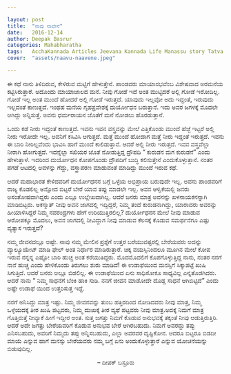 ```yaml
---

layout: post
title:  "ನಾವು ನಾವೇನೆ"
date:   2016-12-14
author: Deepak Basrur
categories: Mahabharatha
tags:	AcchaKannada Articles Jeevana Kannada Life Manassu story Tatva Truth Ulidavaru Kandante Way
cover:  "assets/naavu-naavene.jpeg"

---
```


<p align="left"> ಈ ಕಥೆ ನಾನು ತಿಳಿದಿರುವ, ಕೇಳಿರುವ ಮಟ್ಟಿಗೆ ಹೇಳುತ್ತೇನೆ. ಪಾಂಡವರು ಮಾಯಾಸಭವೆಂಬ ವಿಶೇಷವಾದ ಅರಮನೆಯ ಕಟ್ಟಿಸಿರುತ್ತಾರೆ. ಅದೊಂದು ಮಾಯಾಜಾಲದ ಮನೆ. ನೀವು ಗೋಡೆ ಇದೆ ಅಂತ ಮುಟ್ಟಿದರೆ ಅಲ್ಲಿ ಗೋಡೆ ಇರೋದಿಲ್ಲ. ಗೋಡೆ ಇಲ್ಲ ಅಂತ ಮುಂದೆ ಹೋದರೆ ಅಲ್ಲಿ ಗೋಡೆ ಇರುತ್ತದೆ. ಯಾವುದು ಇಲ್ಲವೋ ಅದು ಇದ್ದಂತೆ, ಇರುವುದು ಇಲ್ಲದಂತೆ ಕಾಣುತ್ತದೆ. ಇಂಥಹ ಮನೆಯ ಗೃಹಪ್ರವೇಶಕ್ಕೆ ದುರ್ಯೋಧನ ಬರುತ್ತಾನೆ. ಇದು ಅವರ ಜಗಳಕ್ಕೆ ಮೊದಲೇ ಆಗಿದ್ದು ಅನ್ನಿಸುತ್ತೆ. ಅವನು ಧರ್ಮರಾಯನ ಜೊತೆಗೆ ಮನೆ ನೋಡಲು ಹೊರಡುತ್ತಾನೆ.</p><!--more-->

<p align="left">ಒಂದು ಕಡೆ ನೀರು ಇದ್ದಂತೆ ಕಾಣುತ್ತದೆ. ಇವನು ಇವನ ವಸ್ತ್ರವನ್ನು ಮೇಲೆ ಎತ್ತಿಕೊಂಡು ಮುಂದೆ ಹೆಜ್ಜೆ ಇಟ್ಟರೆ ಅಲ್ಲಿ ನೀರು ಇರೋದೇ ಇಲ್ಲ. ಅವನಿಗೆ ಕಸಿವಿಸಿ ಆಗುತ್ತದೆ. ಮತ್ತೆ ಮುಂದೆ ಹೋದಾಗ ಮತ್ತೆ ನೀರು ಇದ್ದಂತೆ ಇರುತ್ತದೆ. ಇವನು ಈ ಬಾರಿ ನೀರಿಲ್ಲವೆಂದು ಭಾವಿಸಿ ಹಾಗೆ ಮುಂದೆ ಕಾಲಿಡುತ್ತಾನೆ. ಆದರೆ ಅಲ್ಲಿ ನೀರು ಇರುತ್ತದೆ. ಇವನ ವಸ್ತ್ರವೆಲ್ಲಾ  ನೀರಾಗಿ ಹೋಗುತ್ತದೆ. ಇದನ್ನೆಲ್ಲಾ ಸಖಿಯರ ಜೊತೆ ನೋಡುತ್ತಿದ್ದ ದ್ರೌಪದಿ “ ಕುರುಡನ ಮಗ ಕುರುಡನೆ” ಎಂದು ಹೇಳುತ್ತಾಳೆ. ಇದರಿಂದ ದುರ್ಯೋಧನ ಕೋಪಗೊಂಡು ದ್ರೌಪದಿಗೆ ಬುದ್ಧಿ ಕಲಿಸುತ್ತೇನೆ ಎಂದುಕೊಳ್ಳುತ್ತಾನೆ. ನಂತರ ಪಗಡೆ ಆಟದಲ್ಲಿ ಅವಳನ್ನು ಗೆದ್ದು, ವಸ್ತ್ರಾಪರಣ ಮಾಡುವಂತೆ ಮಾಡಿದ್ದು ಮುಂದೆ ಇರುವ ಕಥೆ.</p>

<p align="left">ಆದರೆ ಮಹಾಭಾರತ ಕೇಳಿದವರಿಗೆ ದುರ್ಯೋಧನನ ಬಗ್ಗೆ ಒಳ್ಳೆಯ ಅಭಿಪ್ರಾಯ ಬರುವುದೇ ಇಲ್ಲ. ಅವನು ಪಾಂಡವರಿಗೆ ರಾಜ್ಯ ಕೊಡಲಿಲ್ಲ ಅನ್ನೋದ ಬಿಟ್ಟರೆ ಬೇರೆ ಯಾವ ತಪ್ಪು ಮಾಡಲೇ ಇಲ್ಲ. ಅವನ ಆಳ್ವಿಕೆಯಲ್ಲಿ ಜನರು ಅಸಂತೋಷವಾಗಿದ್ದರು ಎಂದು ಎಲ್ಲೂ ಉಲ್ಲೇಖವಾಗಿಲ್ಲ. ಆದರೆ ಜನರು ಮಾತ್ರ ಅವನನ್ನು ಖಳನಾಯಕನನ್ನಾಗಿ ಮಾಡಿಬಿಟ್ಟರು. ಅಕಸ್ಮಾತ್ ನೀವು ಅವನ ಜಾಗದಲ್ಲಿ ಇದ್ದಿದ್ದರೆ, ನಿಮ್ಮ ತಂದೆ ಕುರುಡನಾಗಿದ್ದು, ಯಾರಾದರು ಅವರನ್ನು ಹೀಯಾಳಿಸಿದ್ದರೆ ನಿಮ್ಮ ನವರಂದ್ರಗಳು ಹೇಗೆ ಉರಿಯುತ್ತಿರಲಿಲ್ಲ? ದುರ್ಯೋಧನನ ಮೇಲೆ ನೀವು ಮಾಡುವ ಆರೋಪಕ್ಕೂ ಮೊದಲು, ಅವನ ಜಾಗದಲ್ಲಿ ನೀವಿದ್ದಾಗ ನೀವು ಮಾಡುವ ಕೆಲಸಕ್ಕೆ ಕೊಡುವ ಸಮರ್ಥನೆಗೂ ಎಷ್ಟು ವ್ಯತ್ಯಾಸ ಇರುತ್ತದೆ?</p>

<p align="left">ನಮ್ಮ ಜೀವನದಲ್ಲೂ ಅಷ್ಟೇ. ನಾವು ನಮ್ಮ ಮೇಲಿನ ಪ್ರಶ್ನೆಗೆ ಉತ್ತರ ಬರೆಯುವಷ್ಟರಲ್ಲಿ ಬೇರೆಯವರು ಅದನ್ನು ವ್ಯಾಲ್ಯೂಯೇಟ್ ಮಾಡಿ ಫೇಲ್ ಅಂತ ನಿರ್ಧಾರ ಮಾಡಿರುತ್ತಾರೆ. ಚಿಕ್ಕ ವಯಸ್ಸಿನಿಂದಲೂ ಮೂಗಿನ ಮೇಲೆ ಕೋಪ ಇರುವ ನನ್ನನ್ನ ಎಷ್ಟೋ ಬಾರಿ ಹುಚ್ಚ ಅಂತ ಕರೆಯುತಿದ್ದರು. ಮೊದಮೊದಲಿಗೆ ಕೊಪಗೊಳ್ಳುತ್ತಿದ್ದ ನಾನು, ನಂತರ ನನಗೆ ನಾನೆ ಹುಚ್ಚ ಎಂದು ಹೇಳಿಕೊಂಡು ತಿರುಗಲು ಶುರು ಮಾಡಿದೆ! ಈ ಉಡಾಫೆಯಿಂದ ಮನಸ್ಸಿಗೆ ಸಿಕ್ಕಾಪಟ್ಟೆ ಖುಷಿ ಸಿಗುತ್ತಿದೆ. ಆದರೆ ಜನರು ಅಲ್ಲೂ ಬಿಡಲಿಲ್ಲ. ಈ ಉಡಾಫೆಯಿಂದ ಏನು ಸಾಧಿಸೋಕೂ ಸಾಧ್ಯವಿಲ್ಲ ಎನ್ನತೊಡಗಿದರು. ಆದರೆ ನಾನು “ ನಿಮ್ಮ ಸಾಧನೆಗೆ ಬೆಂಕಿ ಹಾಕಿ ಸುಡಿ. ನನಗೆ ಜೀವನ ಮಾಡೋದೇ ದೊಡ್ಡ ಸಾಧನೆ ಆಗಿಬಿಟ್ಟಿದೆ” ಎಂದು ಅಷ್ಟೇ ಉಡಾಫೆ ಯಿಂದ ಉತ್ತರಿಸುತ್ತ ಇದ್ದೆ.</p>

<p align="left">ನನಗೆ ಅನಿಸಿದ್ದು ಮಾತ್ರ ಇಷ್ಟು. ನಿಮ್ಮ ಜೀವನವನ್ನು ತುಂಬ ಹತ್ತಿರದಿಂದ ನೋಡಿದವರು ನೀವು ಮಾತ್ರ, ನಿಮ್ಮ ಒಳ್ಳೆಯದಕ್ಕೆ ತೀರ ಖುಷಿ ಪಟ್ಟವರು, ನಿಮ್ಮ ದುಃಖಕ್ಕೆ ತೀರ ವ್ಯಥೆ ಪಟ್ಟವರು ನೀವು ಮಾತ್ರ.ಅದಕ್ಕೆ ನಿಮಗೆ ಮಾತ್ರ ಗೊತ್ತಿರುತ್ತೆ ನೀವ್ಯಾಕೆ ಹೀಗೆ ಇದ್ದೀರ ಅಂತ. ಸುತ್ತ ಜಗತ್ತು ನಿಮಗೆ ಕೊಡುವ ಅನುಭವಕ್ಕೆ ತಕ್ಕಂತೆ ನೀವು ಆಡುತ್ತಿರುತ್ತಿರಿ. ಆದರೆ ಅದೇ ಜಗತ್ತು ಬೇರೆಯವರಿಗೆ ಕೊಡುವ ಅನುಭವ ಬೇರೆ ಆಗಿರಬಹುದು. ನಿಮಗೆ ಅವರದ್ದು ತಪ್ಪು ಎನಿಸಬಹುದು, ಅವರಿಗೆ ನಿಮ್ಮದು ತಪ್ಪು ಅನ್ನಿಸಬಹುದು, ಎಲ್ಲಾ ಅವರವರ ದೃಷ್ಟಿಕೋನ. ಆದರೂ ಬಿಟ್ಟರೂ ಬಿಡದೀ ಮಾಯೆ ಎನ್ನುವ ಹಾಗೆ ಮನಸ್ಸು ಬೇರೆಯವರು ನಮ್ಮ ಬಗ್ಗೆ ಏನು ಅಂದುಕೊಳ್ಳುತ್ತಾರೆ ಎನ್ನುವ ಯೋಚನೆಯನ್ನು ಬಿಡುವುದಿಲ್ಲ.</p>

<p align="center">– ದೀಪಕ್ ಬಸ್ರೂರು</p>
